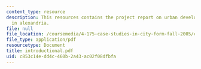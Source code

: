 ```yaml
---
content_type: resource
description: This resources contains the project report on urban development and analysis
  in alexandria.
file: null
file_location: /coursemedia/4-175-case-studies-in-city-form-fall-2005/c853c14edd4c460b2a43ac02f08dfbfa_introductional.pdf
file_type: application/pdf
resourcetype: Document
title: introductional.pdf
uid: c853c14e-dd4c-460b-2a43-ac02f08dfbfa
---
```

